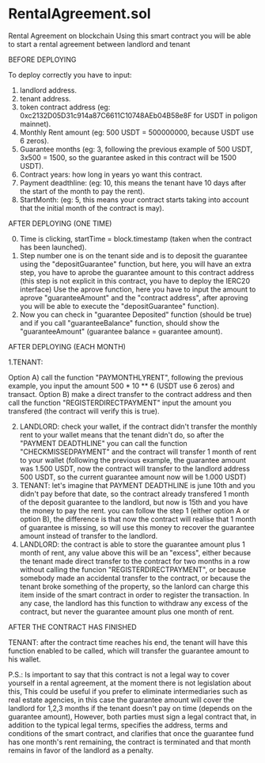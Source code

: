 # RentalAgreement.sol
Rental Agreement on blockchain 
Using this smart contract you will be able to start a rental agreement between landlord and tenant

BEFORE DEPLOYING

To deploy correctly you have to input: 
1. landlord address. 
2. tenant address.
3. token contract address (eg: 0xc2132D05D31c914a87C6611C10748AEb04B58e8F for USDT in poligon mainnet).
4. Monthly Rent amount (eg: 500 USDT = 500000000, because USDT use 6 zeros).
5. Guarantee months (eg: 3, following the previous example of 500 USDT, 3x500 = 1500, so the guarantee asked in this contract will be 1500 USDT).
6. Contract years: how long in years yo want this contract.
7. Payment deadthline: (eg: 10, this means the tenant have 10 days after the start of the month to pay the rent).
8. StartMonth: (eg: 5, this means your contract starts taking into account that the initial month of the contract is may).

AFTER DEPLOYING (ONE TIME)

0. Time is clicking, startTime = block.timestamp (taken when the contract has been launched).
1. Step number one is on the tenant side and is to deposit the guarantee using the "depositGuarantee" function, but here, you will have an extra step, you have to aprobe the guarantee amount to this contract address (this step is not explicit in this contract, you have to deploy the IERC20 interface)
Use the aprove function, here you have to input the amount to aprove "guaranteeAmount" and the "contract address", after aproving you will be able to execute the "depositGuarantee" function). 
2. Now you can check in "guarantee Deposited" function (should be true) and if you call "guaranteeBalance" function, should show the "guaranteeAmount" (guarantee balance  = guarantee amount).

AFTER DEPLOYING (EACH MONTH)

1.TENANT:

Option A) call the function "PAYMONTHLYRENT", following the previous example, you input the amount 500 * 10 ** 6 (USDT use 6 zeros) and transact.
Option B) make a direct transfer to the contract address and then call the function "REGISTERDIRECTPAYMENT" input the amount you transfered (the contract will verify this is true).

2. LANDLORD: check your wallet, if the contract didn't transfer the monthly rent to your wallet means that the tenant didn't do, so after the "PAYMENT DEADTHLINE" you can call the function "CHECKMISSEDPAYMENT" and the contract will transfer 1 month of rent to your wallet (following the previous example, the guarantee amount was 1.500 USDT, now the contract will transfer to the landlord address 500 USDT, so the current guarantee amount now will be 1.000 USDT)
3. TENANT: let's imagine that PAYMENT DEADTHLINE is june 10th and you didn't pay before that date, so the contract already transfered 1 month of the deposit guarantee to the landlord, but now is 15th and you have the money to pay the rent. you can follow the step 1 (either option A or option B), the difference is that now the contract will realise that 1 month of guarantee is missing, so will use this money to recover the guarantee amount instead of transfer to the landlord.
4. LANDLORD: the contract is able to store the guarantee amount plus 1 month of rent, any value above this will be an "excess", either because the tenant made direct transfer to the contract for two months in a row without calling the funcion "REGISTERDIRECTPAYMENT", or because somebody made an accidental transfer to the contract, or because the tenant broke something of the property, so the lanlord can charge this item inside of the smart contract in order to register the transaction. In any case, the landlord has this function to withdraw any excess of the contract, but never the guarantee amount plus one month of rent.

AFTER THE CONTRACT HAS FINISHED

TENANT: after the contract time reaches his end, the tenant will have this function enabled to be called, which will transfer the guarantee amount to his wallet.

P.S.: Is important to say that this contract is not a legal way to cover yourself in a rental agreement, at the moment there is not legislation about this, This could be useful if you prefer to eliminate intermediaries such as real estate agencies, in this case the guarantee amount will cover the landlord for 1,2,3 months if the tenant doesn't pay on time (depends on the guarantee amount), However, both parties must sign a legal contract that, in addition to the typical legal terms, specifies the address, terms and conditions of the smart contract, and clarifies that once the guarantee fund has one month's rent remaining, the contract is terminated and that month remains in favor of the landlord as a penalty. 

